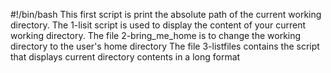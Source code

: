 #!/bin/bash
This first script is print the absolute path of the current working directory.
The 1-lisit script is used to display the content of your current working directory.
The file 2-bring_me_home is to change the working directory to the user's home directory
The file 3-listfiles contains the script that displays current directory contents in a long format
